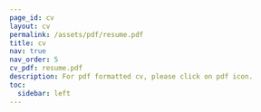 ```yaml
---
page_id: cv
layout: cv
permalink: /assets/pdf/resume.pdf
title: cv
nav: true
nav_order: 5
cv_pdf: resume.pdf
description: For pdf formatted cv, please click on pdf icon.
toc:
  sidebar: left
---
```


